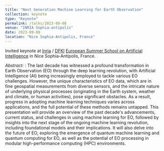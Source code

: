 ```yaml
---
title: "Next Generation Machine Learning for Earth Observation"
collection: keynote
type: "Keynote"
permalink: /talks/2023-09-08
venue: "INRIA Sophia-antipolis"
date: 2023-09-08
location: "Nice Sophia-Antipolis, France"
---
```


Invited keynote at [Inria](https://www.inria.fr/) / [DFKI](https://www.dfki.de/web) [European Summer School on Artificial Intelligence](http://idessai.eu/) in Nice Sophia-Antipolis, France.

_Abstract:_ : The last decade has witnessed a profound transformation in Earth Observation (EO) through
the deep learning revolution, with Artificial Intelligence (AI) being increasingly employed to
tackle various EO challenges. However, the unique characteristics of EO data, which are in fine
geospatial measurements from diverse sensors, and the intricate nature of underlying physical
processes (originating in the Earth system, weather and climate, or human activities), pose
significant obstacles. As a result, progress in adopting machine learning techniques varies
across applications, and the full potential of these methods remains untapped. This
presentation will provide an overview of the past decade's advancements, current status, and challenges in using
machine learning for EO, followed by insights into the next stage of the ongoing machine learning revolution,
including foundational models and their implications.
It will also delve into the future of EO, exploring the emergence of quantum machine learning and quantum
computing for EO, as well as the potential of EO processing in modular high-performance computing (HPC)
environments.
